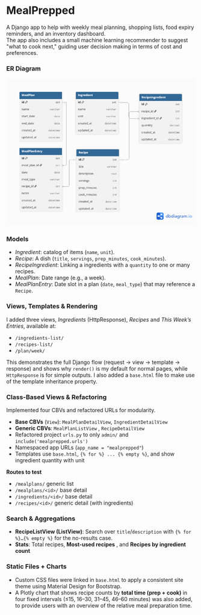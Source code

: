 # MealPrepped

A Django app to help with weekly meal planning, shopping lists, food expiry reminders, and an inventory dashboard.  
The app also includes a small machine learning recommender to suggest "what to cook next," guiding user decision making in terms of cost and preferences.

### ER Diagram
![ER Diagram](docs/notes/ERDiagram.png)

### Models
- *Ingredient*: catalog of items (`name`, `unit`).
- *Recipe*: A dish (`title`, `servings`, `prep_minutes`, `cook_minutes`).
- *RecipeIngredient*: Linking a ingredients with a `quantity` to one or many recipes.
- *MealPlan*: Date range (e.g., a week).
- *MealPlanEntry*: Date slot in a plan (`date`, `meal_type`) that may reference a `Recipe`.

### Views, Templates & Rendering

I added three views, *Ingredients* (HttpResponse), *Recipes*  and *This Week’s Entries*, available at:

- `/ingredients-list/`
- `/recipes-list/`
- `/plan/week/`

This demonstrates the full Django flow (request → view → template → response) and shows why `render()` is my default for normal pages, while `HttpResponse` is for simple outputs. I also added a `base.html` file to make use of the template inheritance property.

### Class-Based Views & Refactoring

Implemented four CBVs and refactored URLs for modularity.

- **Base CBVs** (`View`): `MealPlanDetailView`, `IngredientDetailView`
- **Generic CBVs**: `MealPlanListView` , `RecipeDetailView` 
- Refactored project `urls.py` to only `admin/` and `include('mealprepped.urls')`
- Namespaced app URLs (`app_name = "mealprepped"`)
- Templates use `base.html`, `{% for %} ... {% empty %}`, and show ingredient quantity with unit

**Routes to test**
- `/mealplans/` generic list
- `/mealplans/<id>/` base detail
- `/ingredients/<id>/` base detail
- `/recipes/<id>/` generic detail (with ingredients)

### Search & Aggregations

- **RecipeListView (ListView)**: Search over `title`/`description` with `{% for %}…{% empty %}` for the no-results case.  
- **Stats**: Total recipes, **Most-used recipes** , and **Recipes by ingredient count**   

### Static Files + Charts

- Custom CSS files were linked in `base.html` to apply a consistent site theme using Material Design for Bootstrap. 
- A Plotly chart that shows recipe counts by **total time (prep + cook)** in four fixed intervals (≤15, 16–30, 31–45, 46–60 minutes) was also added, to provide users with an overview of the relative meal preparation time.




